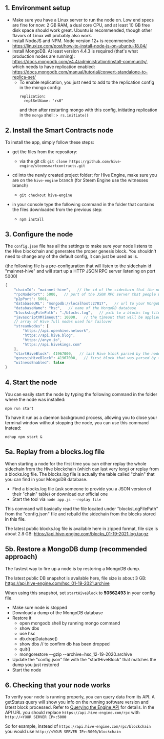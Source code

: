 ## 1. Environment setup
- Make sure you have a Linux server to run the node on. Low end specs are fine for now: 2 GB RAM, a dual core CPU, and at least 10 GB free disk space should work great. Ubuntu is recommended, though other flavors of Linux will probably also work.
- Install NodeJS and NPM. Node version 12+ is recommended: https://linuxize.com/post/how-to-install-node-js-on-ubuntu-18.04/
- Install MongoDB. At least version 4.4.3 is required (that's what production nodes are running): https://docs.mongodb.com/v4.4/administration/install-community/, which needs to have replication enabled: https://docs.mongodb.com/manual/tutorial/convert-standalone-to-replica-set/
  - To enable replication, you just need to add to the replication config in the mongo config:
    ```
    replication:
      replSetName: "rs0"
    ```
    and then after restarting mongo with this config, initiating replication in the `mongo` shell:
    `> rs.initiate()`

## 2. Install the Smart Contracts node
To install the app, simply follow these steps:
- get the files from the repository: 
	- via the git cli: ```git clone https://github.com/hive-engine/steemsmartcontracts.git```

- cd into the newly created project folder; for Hive Engine, make sure you are on the ```hive-engine``` branch (for Steem Engine use the witnesses branch)
	- ```git checkout hive-engine```

- in your console type the following command in the folder that contains the files downloaded from the previous step:
	- ```npm install```

## 3. Configure the node
The ```config.json``` file has all the settings to make sure your node listens to the Hive blockchain and generates the proper genesis block. You shouldn't need to change any of the default config, it can just be used as is.

(the following file is a pre-configuration that will listen to the sidechain id "mainnet-hive" and will start up a HTTP JSON RPC server listening on port 5000)

```js
{
    "chainId": "mainnet-hive",   // the id of the sidechain that the node will listen to
    "rpcNodePort": 5000,   // port of the JSON RPC server that people will use to retrieve data from your node
    "p2pPort": 5001,
    "databaseURL": "mongodb://localhost:27017",   // url to your MongoDB server
    "databaseName": "hsc",   // name of the MongoDB database
    "blocksLogFilePath": "./blocks.log",   // path to a blocks log file (used with the replay function)
    "javascriptVMTimeout": 10000,   // the timeout that will be applied to the JavaScript virtual machine, needs to be the same on all the nodes of the sidechain
    // array of Hive full nodes used for failover
    "streamNodes": [
        "https://api.openhive.network",
        "https://api.hive.blog",
        "https://anyx.io",
        "https://api.hivekings.com"
    ],
    "startHiveBlock": 41967000,   // last Hive block parsed by the node
    "genesisHiveBlock": 41967000,   // first block that was parsed by the sidechain, needs to be the same on all nodes listening to the sidechain id previously defined
    "witnessEnabled": false
}
```

## 4. Start the node
You can easily start the node by typing the following command in the folder where the node was installed:

```npm run start```

To have it run as a daemon background process, allowing you to close your terminal window without stopping the node, you can use this command instead:

```nohup npm start &```

## 5a. Replay from a blocks.log file
When starting a node for the first time you can either replay the whole sidechain from the Hive blockchain (which can last very long) or replay from a blocks.log file.
The blocks.log file is actually the table called "chain" that you can find in your MongoDB database.

- Find a blocks.log file (ask someone to provide you a JSON version of their "chain" table) or download our official one
- Start the tool via ```node app.js --replay file```

This command will basically read the file located under "blocksLogFilePath" from the "config.json" file and rebuild the sidechain from the blocks stored in this file.

The latest public blocks.log file is available here in zipped format, file size is about 2.8 GB:
https://api.hive-engine.com/blocks_01-19-2021.log.tar.gz

## 5b. Restore a MongoDB dump (recommended approach)
The fastest way to fire up a node is by restoring a MongoDB dump.

The latest public DB snapshot is available here, file size is about 3 GB:
https://api.hive-engine.com/hsc_01-19-2021.archive

When using this snapshot, set ```startHiveBlock``` to **50562493** in your config file.

- Make sure node is stopped
- Download a dump of the MongoDB database
- Restore it
	- open mongodb shell by running mongo command
	- show dbs
	- use hsc
	- db.dropDatabase()
	- show dbs    // to confirm db has been dropped
	- quit()
	- mongorestore --gzip --archive=hsc_12-19-2020.archive
- Update the "config.json" file with the "startHiveBlock" that matches the dump you just restored
- Start the node

## 6. Checking that your node works

To verify your node is running properly, you can query data from its API. A getStatus query will show you info on the running software version and latest block processed. Refer to [Querying the Engine API](https://github.com/hive-engine/steemsmartcontracts-wiki/blob/master/Smart-Contracts-Guide.md#querying-the-engine-api) for details. In the API URL you should replace ```https://api.hive-engine.com/rpc``` with ```http://<YOUR SERVER IP>:5000```

So for example, instead of ```https://api.hive-engine.com/rpc/blockchain``` you would use ```http://<YOUR SERVER IP>:5000/blockchain```
